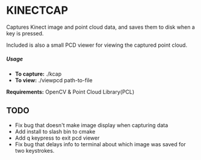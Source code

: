 # KINECTCAP

Captures Kinect image and point cloud data, and saves them to disk when a key is pressed.

Included is also a small PCD viewer for viewing the captured point cloud.


##### Usage

- **To capture:** ./kcap
- **To view:** ./viewpcd path-to-file


**Requirements:** OpenCV & Point Cloud Library(PCL)


## TODO
- Fix bug that doesn't make image display when capturing data
- Add install to slash bin to cmake
- Add q keypress to exit pcd viewer
- Fix bug that delays info to terminal about which image was saved for two keystrokes.
